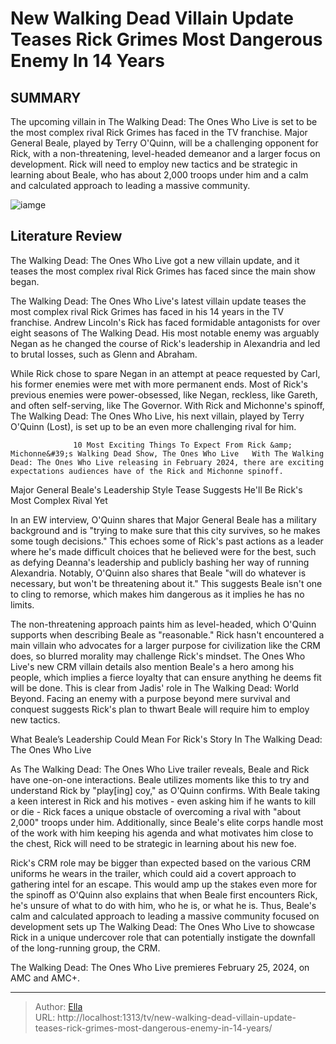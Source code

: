 # New Walking Dead Villain Update Teases Rick Grimes  Most Dangerous Enemy In 14 Years


## SUMMARY 



  The upcoming villain in The Walking Dead: The Ones Who Live is set to be the most complex rival Rick Grimes has faced in the TV franchise.   Major General Beale, played by Terry O&#39;Quinn, will be a challenging opponent for Rick, with a non-threatening, level-headed demeanor and a larger focus on development.   Rick will need to employ new tactics and be strategic in learning about Beale, who has about 2,000 troops under him and a calm and calculated approach to leading a massive community.  

![iamge](https://static1.srcdn.com/wordpress/wp-content/uploads/2024/01/rick-grimes-looking-at-major-general-beale-in-the-walking-dead-the-ones-who-live-first-look-trailer.jpg)

## Literature Review
The Walking Dead: The Ones Who Live got a new villain update, and it teases the most complex rival Rick Grimes has faced since the main show began.




The Walking Dead: The Ones Who Live&#39;s latest villain update teases the most complex rival Rick Grimes has faced in his 14 years in the TV franchise. Andrew Lincoln&#39;s Rick has faced formidable antagonists for over eight seasons of The Walking Dead. His most notable enemy was arguably Negan as he changed the course of Rick&#39;s leadership in Alexandria and led to brutal losses, such as Glenn and Abraham.




While Rick chose to spare Negan in an attempt at peace requested by Carl, his former enemies were met with more permanent ends. Most of Rick&#39;s previous enemies were power-obsessed, like Negan, reckless, like Gareth, and often self-serving, like The Governor. With Rick and Michonne&#39;s spinoff, The Walking Dead: The Ones Who Live, his next villain, played by Terry O&#39;Quinn (Lost), is set up to be an even more challenging rival for him.

                  10 Most Exciting Things To Expect From Rick &amp; Michonne&#39;s Walking Dead Show, The Ones Who Live   With The Walking Dead: The Ones Who Live releasing in February 2024, there are exciting expectations audiences have of the Rick and Michonne spinoff.    


 Major General Beale&#39;s Leadership Style Tease Suggests He&#39;ll Be Rick&#39;s Most Complex Rival Yet 
          

In an EW interview, O&#39;Quinn shares that Major General Beale has a military background and is &#34;trying to make sure that this city survives, so he makes some tough decisions.&#34; This echoes some of Rick&#39;s past actions as a leader where he&#39;s made difficult choices that he believed were for the best, such as defying Deanna&#39;s leadership and publicly bashing her way of running Alexandria. Notably, O&#39;Quinn also shares that Beale &#34;will do whatever is necessary, but won&#39;t be threatening about it.&#34; This suggests Beale isn&#39;t one to cling to remorse, which makes him dangerous as it implies he has no limits.




The non-threatening approach paints him as level-headed, which O&#39;Quinn supports when describing Beale as &#34;reasonable.&#34; Rick hasn&#39;t encountered a main villain who advocates for a larger purpose for civilization like the CRM does, so blurred morality may challenge Rick&#39;s mindset. The Ones Who Live&#39;s new CRM villain details also mention Beale&#39;s a hero among his people, which implies a fierce loyalty that can ensure anything he deems fit will be done. This is clear from Jadis&#39; role in The Walking Dead: World Beyond. Facing an enemy with a purpose beyond mere survival and conquest suggests Rick&#39;s plan to thwart Beale will require him to employ new tactics.



 What Beale’s Leadership Could Mean For Rick&#39;s Story In The Walking Dead: The Ones Who Live 
          

As The Walking Dead: The Ones Who Live trailer reveals, Beale and Rick have one-on-one interactions. Beale utilizes moments like this to try and understand Rick by &#34;play[ing] coy,&#34; as O&#39;Quinn confirms. With Beale taking a keen interest in Rick and his motives - even asking him if he wants to kill or die - Rick faces a unique obstacle of overcoming a rival with &#34;about 2,000&#34; troops under him. Additionally, since Beale&#39;s elite corps handle most of the work with him keeping his agenda and what motivates him close to the chest, Rick will need to be strategic in learning about his new foe.





 

Rick&#39;s CRM role may be bigger than expected based on the various CRM uniforms he wears in the trailer, which could aid a covert approach to gathering intel for an escape. This would amp up the stakes even more for the spinoff as O&#39;Quinn also explains that when Beale first encounters Rick, he&#39;s unsure of what to do with him, who he is, or what he is. Thus, Beale&#39;s calm and calculated approach to leading a massive community focused on development sets up The Walking Dead: The Ones Who Live to showcase Rick in a unique undercover role that can potentially instigate the downfall of the long-running group, the CRM.



The Walking Dead: The Ones Who Live premieres February 25, 2024, on AMC and AMC&#43;.









---

> Author: [Ella](https://instagram.hk.cn/)  
> URL: http://localhost:1313/tv/new-walking-dead-villain-update-teases-rick-grimes-most-dangerous-enemy-in-14-years/  

